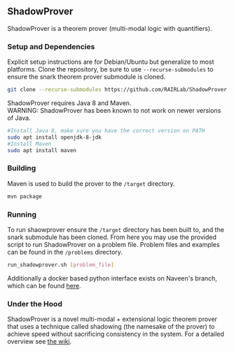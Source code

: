 
## ShadowProver
ShadowProver is a theorem prover (multi-modal logic with quantifiers). 

### Setup and Dependencies    
Explicit setup instructions are for Debian/Ubuntu but generalize to most platforms.
Clone the repository, be sure to use `--recurse-submodules` to ensure the snark theorem prover submodule is cloned.
```bash
git clone --recurse-submodules https://github.com/RAIRLab/ShadowProver.git
```
ShadowProver requires Java 8 and Maven.  
WARNING: ShadowProver has been known to not work on newer versions of Java. 
```bash
#Install Java 8, make sure you have the correct version on PATH
sudo apt install openjdk-8-jdk
#Install Maven
sudo apt install maven
```

### Building
Maven is used to build the prover to the `/target` directory.
```bash
mvn package
```

### Running
To run shaowprover ensure the `/target` directory has been built to, and the snark submodule has been cloned. From here you may use the provided script to run ShadowProver on a problem file. Problem files and examples can be found in the `/problems` directory. 
```bash
run_shadowprover.sh [problem_file]
```

Additionally a docker based python interface exists on Naveen's branch, which can be found [here](https://github.com/naveensundarg/prover).


### Under the Hood

ShadowProver is a novel multi-modal + extensional logic theorem prover that uses a technique called shadowing (the namesake of the prover) to achieve speed without sacrificing consistency in the system. For a detailed overview
see [the wiki](https://github.com/RAIRLab/ShadowProver/wiki/Old-Readme#under-the-hood).

